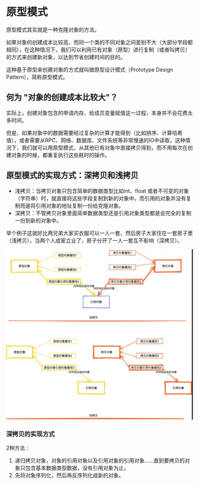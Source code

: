 # 原型模式

原型模式其实就是一种克隆对象的方法。

如果对象的创建成本比较高，而同一个类的不同对象之间差别不大（大部分字段都相同），在这种情况下，我们可以利用已有对象（原型）进行复制（或者叫拷贝）的方式来创建新对象，以达到节省创建时间的目的。

这种基于原型来创建对象的方式就叫做原型设计模式（Prototype Design Pattern），简称原型模式。

## 何为 "对象的创建成本比较大"？

实际上，创建对象包含的申请内存、给成员变量赋值这一过程，本身并不会花费太多时间。

但是，如果对象中的数据需要经过复杂的计算才能得到（比如排序、计算哈希值），或者需要从RPC、网络、数据库、文件系统等非常慢速的IO中读取，这种情况下，我们就可以用原型模式，从其他已有对象中直接拷贝得到，而不用每次在创建对象的时候，都重复执行这些耗时的操作。

## 原型模式的实现方式：深拷贝和浅拷贝

- 浅拷贝：当拷贝对象只包含简单的数据类型比如int、float 或者不可变的对象（字符串）时，就直接将这些字段复制到新的对象中。而引用的对象并没有复制而是将引用对象的地址复制一份给克隆对象。
- 深拷贝：不管拷贝对象里面简单数据类型还是引用对象类型都是会完全的复制一份到新的对象中。

举个例子这就好比两兄弟大家买衣服可以一人一套，然后房子大家住在一套房子里（浅拷贝），当两个人成家立业了，房子分开了一人一套互不影响（深拷贝）。

![](imgs/deepCopy.png)

### 深拷贝的实现方式

2种方法：
1. 递归拷贝对象，对象的引用对象以及引用对象的引用对象……直到要拷贝的对象只包含基本数据类型数据，没有引用对象为止。
2. 先将对象序列化，然后再反序列化成新的对象。
